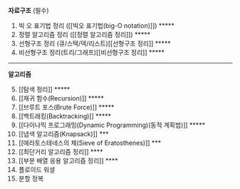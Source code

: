 **자료구조** (필수)


1. 빅 오 표기법 정리 ([[빅오 표기법(big-O notation)]]) \*\*\*\*\*
2. 정렬 알고리즘 정리 ([[정렬 알고리즘 정리]]) \*\*\*\*\*
3. 선형구조 정리 (큐/스택/덱/리스트)[[선형구조 정리]] \*\*\*\*\*
4. 비선형구조 정리(트리/그래프)[[비선형구조 정리]] \*\*\*\*\*

---
**알고리즘**


5. [[탐색 정리]] \*\*\*\*\*
6. [[재귀 함수(Recursion)]] \*\*\*\*\*
7. [[브루트 포스(Brute Force)]] \*\*\*\*\*
8. [[백트래킹(Backtracking)]] \*\*\*\*\*
9. [[다이나믹 프로그래밍(Dynamic Programming)(동적 계획법)]] \*\*\*\*\*
10. [[냅색 알고리즘(Knapsack)]] \*\*\*
11. [[에라토스테네스의 체(Sieve of Eratosthenes)]] \*\*\*
12. [[최단거리 알고리즘 정리]] \*\*\*\*
13. [[부분 배열 응용 알고리즘 정리]] \*\*\*\*
14. 플로이드 워셜
15. 분할 정복




